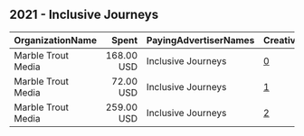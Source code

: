 ## 2021 - Inclusive Journeys 
|OrganizationName|Spent|PayingAdvertiserNames|CreativeUrls|Impressions|Genders|AgeBrackets|CountryCodes|BillingAddresses|CandidateBallotInformation|
|:---|---:|:---|:---|---:|:---|:---|:---|:---|:---|
|Marble Trout Media|168.00 USD|Inclusive Journeys|[0](https://www.snap.com/political-ads/asset/2dd6fb50b8c546d05b29ef0de2a9d3fc11902afac001cd4c03bc1f63f32c2fb4?mediaType=mp4)|31,964||18+|united states|US||
|Marble Trout Media|72.00 USD|Inclusive Journeys|[1](https://www.snap.com/political-ads/asset/bf4f672d556b58ee2db4fbe4654627d6bdca4e476335c6775b4c430e81cf89ca?mediaType=mp4)|14,823||18+|united states|US||
|Marble Trout Media|259.00 USD|Inclusive Journeys|[2](https://www.snap.com/political-ads/asset/80d86fdbde866b23cc236976b3dde2d6fedbacb222e7f2a8d2c2c41bdfaf248b?mediaType=mp4)|55,003||18+|united states|US||
